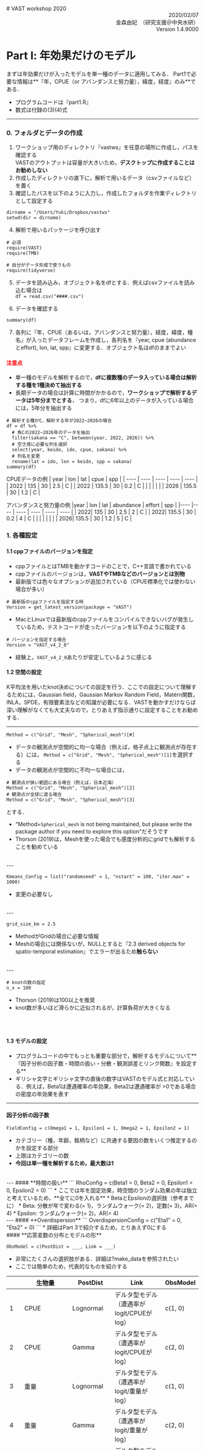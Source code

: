 <br />
<br />
<br />
<br />
<br />
<br />
<br />
<br />
<br />
<br />
# VAST workshop 2020
<div style="text-align: right;">
2020/02/07
</div>
<div style="text-align: right;">
金森由妃　（研究支援＠中央水研）
</div>
<div style="text-align: right;">
Version 1.4.9000
</div>

<div style="page-break-before:always"></div>

# Part Ⅰ: 年効果だけのモデル
まずは年効果だけが入ったモデルを単一種のデータに適用してみる．
Part1で必要な情報は**『年，CPUE（or アバンダンスと努力量），緯度，経度』のみ**である．
* プログラムコードは『part1.R』
* 数式は付録の(3)(4)式
***
### 0. フォルダとデータの作成
1. ワークショップ用のディレクトリ『vastws』を任意の場所に作成し，パスを確認する  
  VASTのアウトプットは容量が大きいため，**デスクトップに作成することはお勧めしない**  
2. 作成したディレクトリの直下に，解析で用いるデータ（csvファイルなど）を置く
3. 確認したパスを以下のように入力し，作成したフォルダを作業ディレクトリとして設定する    
```
dirname = "/Users/Yuki/Dropbox/vastws"    
setwd(dir = dirname)
```
4. 解析で用いるパッケージを呼び出す
```
# 必須
require(VAST)
require(TMB)

# 自分がデータ形成で使うもの
require(tidyverse)
```
5. データを読み込み，オブジェクト名をdfとする．例えばcsvファイルを読み込む場合は  
`df = read.csv("####.csv")`

6. データを確認する
```
summary(df)
```

<div style="page-break-before:always"></div>

7. 各列に『年，CPUE（あるいは，アバンダンスと努力量），経度，緯度，種名』が入ったデータフレームを作成し，各列名を『year, cpue (abundanceとeffort), lon, lat, spp』に変更する．オブジェクト名はdfのままでよい
#### <span style="color: red; ">注意点</span>
* 単一種のモデルを解析するので，**dfに複数種のデータ入っている場合は解析する種を1種決めて抽出する**
* 長期データの場合は計算に時間がかかるので，**ワークショップで解析するデータは5年分までとする．** つまり，dfに6年以上のデータが入っている場合には，5年分を抽出する

```
# 解析する種がC，解析する年が2022~2026の場合
df = df %>%
  # 魚Cの2022~2026年のデータを抽出
  filter(sakana == "C", between(year, 2022, 2026)) %>%
  # 空き席に必要な列を選択
  select(year, keido, ido, cpue, sakana) %>%
  # 列名を変更
  rename(lat = ido, lon = keido, spp = sakana)
summary(df)
```

CPUEデータの例
|  year  |  lon  |  lat  |  cpue  | spp  |
| ---- | ---- | ---- | ---- | ---- |
|  2022  |  135  |  30  |  2.5  |  C |
|  2022  |  135.5  |  30  |  0.2  |  C  |
|    |    |    |    |
|  2026  |  135.5  |  30  |  1.2  |  C  |


アバンダンスと努力量の例
|year | lon  |  lat  |  abundance  |  effort  | spp  |
|---- |---- | ---- | ---- | ---- | ---- |
| 2022| 135  |  30  |  2.5  |  2  |  C  |
| 2022| 135.5  |  30  |  0.2  |  4  |  C  |
| |   |    |    |    |
| 2026| 135.5  |  30  |  1.2  |  5  |  C  |

<div style="page-break-before:always"></div>



<div style="page-break-before:always"></div>

### 1. 各種設定
#### 1.1 cppファイルのバージョンを指定
* cppファイルとはTMBを動かすコードのことで，C++言語で書かれている
* cppファイルのバージョンは，**VASTやTMBなどのバージョンとは別物**
* 最新版では色々なオプションが追加されている（CPUE標準化では使わない場合が多い）
```
# 最新版のcppファイルを指定する時
Version = get_latest_version(package = "VAST")
```
* MacとLinuxでは最新版のcppファイルをコンパイルできないバグが発生しているため，テストコードが走ったバージョンを以下のように指定する
```
# バージョンを指定する場合
Version = "VAST_v4_2_0"
```  
* 経験上，`VAST_v4_2_0`あたりが安定しているように感じる
<div style="page-break-before:always"></div>

#### 1.2 空間の設定
K平均法を用いたknot決めについての設定を行う．ここでの設定について理解するためには，Gaussian field，Gaussian Markov Random Field，Matérn関数，INLA，SPDE，有限要素法などの知識が必要になる．VASTを動かすだけならば深い理解がなくても大丈夫なので，とりあえず指示通りに設定することをお勧めする．

---

```
Method = c("Grid", "Mesh", "Spherical_mesh")[#]
```
* データの観測点が空間的に均一な場合（例えば，格子点上に観測点が存在する）には，
``Method = c("Grid", "Mesh", "Spherical_mesh")[1]``を選択する
* データの観測点が空間的に不均一な場合には，
```
# 観測点が狭い範囲にある場合（例えば，日本近海）
Method = c("Grid", "Mesh", "Spherical_mesh")[2]
# 観測点が全球に渡る場合
Method = c("Grid", "Mesh", "Spherical_mesh")[3]
```
とする．
* "Method=`Spherical_mesh` is not being maintained, but please write the package author if you need to explore this option"だそうです
* Thorson (2019)は，Meshを使った場合でも感度分析的にgridでも解析することを勧めている
<br />
---

```
Kmeans_Config = list("randomseed" = 1, "nstart" = 100, "iter.max" = 1000)
```
* 変更の必要なし
<br />
---
<div style="page-break-before:always"></div>

```
grid_size_km = 2.5
```
* MethodがGridの場合に必要な情報
* Meshの場合には関係ないが，NULLとすると『2.3 derived objects for spatio-temporal estimation』でエラーが出るため**触らない**
<br />
---

```
# knotの数の指定
n_x = 100
```
* Thorson (2019)は100以上を推奨
* knot数が多いほど滑らかに近似されるが，計算負荷が大きくなる
<br />
<br />

#### 1.3 モデルの設定
* プログラムコードの中でもっとも重要な部分で，解析するモデルについて**『因子分析の因子数・時間の扱い・分散・観測誤差とリンク関数』を設定する**  
* ギリシャ文字とギリシャ文字の直後の数字はVASTのモデル式と対応している．例えば，Beta1は遭遇確率の年効果，Beta2は遭遇確率が >0である場合の密度の年効果を表す

---

#### **因子分析の因子数**
```
FieldConfig = c(Omega1 = 1, Epsilon1 = 1, Omega2 = 1, Epsilon2 = 1)
```
* カテゴリー（種，年齢，銘柄など）に共通する要因の数をいくつ推定するのかを設定する部分
* 上限はカテゴリーの数
* **今回は単一種を解析するため，最大数は1**  
<br />
---
#### **時間の扱い**
```
RhoConfig = c(Beta1 = 0, Beta2 = 0, Epsilon1 = 0, Epsilon2 = 0)
```
* ここでは年を固定効果，時空間のランダム効果の年は独立と考えているため，**全てに0を入れる**
* BetaとEpsilonの選択肢（参考までに）
    * Beta: 分散が年で変わる(= 1)，ランダムウォーク(= 2)，定数(= 3)，AR(= 4)
    * Epsilon: ランダムウォーク(= 2)，AR(= 4)
<br />
---
#### **Overdispersion**
```
OverdispersionConfig = c("Eta1" = 0, "Eta2" = 0)
```
* 詳細はPart 3で紹介するため，とりあえず0にする

<div style="page-break-before:always"></div>
#### **応答変数の分布とモデルの形**

```
ObsModel = c(PostDist = ___, Link = ___)
```
* 非常にたくさんの選択肢がある．詳細は?make_dataを参照されたい
* ここでは簡単のため，代表的なものを紹介する


|      |  生物量                   |  PostDist  |  Link  |  ObsModel  |
| ---- |   ----                   |       ---- |   ---- |       ---- |
|   1  |  CPUE                    |  Lognormal  |  デルタ型モデル<br />（遭遇率がlogit/CPUEがlog）  |  c(1, 0)  |
|   2  |  CPUE                    |  Gamma  |  デルタ型モデル<br />（遭遇率がlogit/CPUEがlog）  |  c(2, 0)  |
|   3  |  重量                     |  Lognormal  |  デルタ型モデル<br />（遭遇率がlogit/重量がlog）  |  c(1, 0)  |
|   4  |  重量                     |  Gamma  |  デルタ型モデル<br />（遭遇率がlogit/重量がlog）  |  c(2, 0)  |
|   5  |  個体数                    |  Poisson  | デルタ型モデル<br />（遭遇率がlogit/個体数がlog）  |  c(7, 0)  |
|   6  |  個体数                    |  Negative bimomial  |  デルタ型モデル<br />（遭遇率がlogit/個体数がlog）  |  c(5, 0)  |
|  (7) |  遭遇率100%の年がある時                |    | 非デルタ型モデル   |  c(__, 3)  |
|  (8) |  遭遇率100% or 0%の年がある時 (個体数)  |    | 非デルタ型モデル   |  c(__, 4)  |

<div style="page-break-before:always"></div>
#### 1.4 データの範囲1
```
strata.limits = data.frame('STRATA'="All_areas")
```

* 変更の必要はない
<br />
---

#### 1.5 データの範囲2
```
Region = "others"
```
* 自分のデータを解析する場合は，"other"
* FishStatsUtilsに入っているテストデータを解析する時のみ，適切な地域を選択
<br />
---

#### 1.6 設定の保存
```
DateFile = paste0(dirname,'/VAST_output/')
dir.create(DateFile)
Record = list(Version = Version,
              Method = Method,
              grid_size_km = grid_size_km,
              n_x = n_x,
              FieldConfig = FieldConfig,
              RhoConfig = RhoConfig,
              OverdispersionConfig = OverdispersionConfig,
              ObsModel = ObsModel,
              Kmeans_Config = Kmeans_Config,
              Region = Region,
              strata.limits = strata.limits)
setwd(dir = DateFile)
save(Record, file = file.path(DateFile, "Record.RData"))
capture.output(Record, file = paste0(DateFile, "/Record.txt"))
```
* 作業ディレクトリの直下に``VAST_output``が作成され結果が入れられていく
* デフォルトのままだとディレクトリ名が解析ごとに同じになるため，**解析結果が上書き保存される**

<div style="page-break-before:always"></div>

### 2. VASTに合わせたデータセットの準備
#### 2.1 データフレームの作成
```
head(df)

# CPUEデータの時
Data_Geostat = df %>%
  select(year, lon, lat, cpue) %>%
  rename(Year = year,
         Lon = lon,
         Lat = lat,
         Catch_KG = cpue)
# アバンダンスと努力量データの時
Data_Geostat = df %>%
  select(year, lon, lat, cpue) %>%
  rename(Year = year,
         Lon = lon,
         Lat = lat,
         Catch_KG = abundance,
         AreaSwept_km2 = effort)
```
* **VASTに渡すデータのオブジェクト名は，必ずData_Geostat**
* **列名はオリジナルで作成せず，VAStのデフォルトに合わせる．また列名はキャメルケース（大文字始まり）で書く**
* オブジェクト名がData_Geostatでない場合，列名をオリジナルで作成した場合，列名がキャメルケースでない場合は，以降のコードを修正する必要が出てくる（関数の中身も修正しなければいけないので，めちゃくちゃ大変）

#### 2.2 データフレームから位置情報を取得
```
Extrapolation_List = FishStatsUtils::make_extrapolation_info(
  Regio = Region, #zone range in Japan is 51:56
  strata.limits = strata.limits,
  observations_LL = Data_Geostat[, c("Lat", "Lon")]
  )
```
* 緯度経度をUTM(Universal Transverse Mercator)座標へ変換している
* データフレームから検出した位置情報（zone）を教えてくれるので確認する
```
# 出力例
# この表示はエラーではない
# 日本は51~56の範囲に入る
Using strata 1
convUL: For the UTM conversion, automatically detected zone 9.   
convUL: Converting coordinates within the northern hemisphere.
```

#### 2.3 観測点をknotに変換
```
Spatial_List = FishStatsUtils::make_spatial_info(
  n_x = n_x,
  Lon = Data_Geostat[, "Lon"],
  Lat = Data_Geostat[, "Lat"],
  Extrapolation_List = Extrapolation_List,
  Method = Method,
  grid_size_km = grid_size_km,
  randomseed = Kmeans_Config[["randomseed"]],
  nstart = Kmeans_Config[["nstart"]],
  iter.max = Kmeans_Config[["iter.max"]],
  #fine_scale = TRUE,
  DirPath = DateFile,
  Save_Results = TRUE)
```
* 『1.2 空間の設定』の情報を使っている
```
# 出力例
# これもエラーではない
convUL: Converting coordinates within the northern hemisphere.  
convUL: For the UTM conversion, used zone 9 as specified  
convUL: Converting coordinates within the northern hemisphere.  
convUL: For the UTM conversion, used zone 9 as specified  
Num=1 Current_Best=Inf New=172166.9  
・
・
・
convUL: Converting coordinates within the northern hemisphere.  
convUL: Converting coordinates within the northern hemisphere.  
```
#### 2.4 データフレームの保存
ggvastで描画するためのオリジナルコード
```
Data_Geostat = cbind(Data_Geostat,
                     knot_i = Spatial_List[["knot_i"]],
                     zone = Extrapolation_List[["zone"]] # 加筆した部分
                     )    
write.csv(Data_Geostat, "Data_Geostat.csv") # 加筆した部分
```

<div style="page-break-before:always"></div>

### 3. パラメータの設定
#### 3.1 TMBに渡すデータを作成する
```
TmbData = make_data(
  Version = Version,
  FieldConfig = FieldConfig,
  OverdispersionConfig = OverdispersionConfig,
  RhoConfig = RhoConfig,
  ObsModel = ObsModel,
  c_iz = rep(0, nrow(Data_Geostat)), # カテゴリー数
  b_i = Data_Geostat[, 'Catch_KG'], # 応答変数（生物量）
  a_i = rep(1, nrow(Data_Geostat)), # CPUEの場合
  a_i = Data_Geostat[, 'AreaSwept_km2'], # 漁獲量と努力量の場合
  s_i = Data_Geostat[, 'knot_i'] - 1, # knot
  t_i = Data_Geostat[, 'Year'], # 年
  spatial_list = Spatial_List,
  Options = Options,
  Aniso = TRUE # 空間相関の歪みを考えるか否か
)
```
```
# 出力例
FieldConfig_input is:  
Component_1 Component_2  
Omega Epsilon
Beta OverdispersionConfig_input is: Eta1 Eta2
1 1 1 1
-2 -2
Calculating range shift for stratum #1:
```
#### 遭遇率が100%でエラーが出た場合
* > 0データのみを解析することになる（デルタ型のモデルではなくなる）
* 1.3に戻りモデルの設定を変更し，1.4以降を実行する
```
FieldConfig = c(Omega1 = 0, Epsilon1 = 0, Omega2 = 1, Omega2 = 1)
```
```
ObsModel = c(PostDist = ___, Link = 3)
```
<div style="page-break-before:always"></div>
#### 遭遇率が0%でエラーが出た場合
* 0に戻りデータが無い年を除去し，1以降を実行する
* 根本的な解決策ではなく，wsを遂行するための解決策．本解析ではやらない

<br />

#### 3.2 パラメータリストを作成
```
TmbList = VAST::make_model(TmbData = TmbData,
                           RunDir = DateFile,
                           Version = Version,
                           RhoConfig = RhoConfig,
                           loc_x = Spatial_List$loc_x,
                           Method = Spatial_List$Method)
```
* 『1.1 cppファイルのバージョン』で指定したcppファイルをコンパイルする．
* 推定するパラメータが列挙されるので，合っているかを確認
  * positive catchのモデルでは，{ギリシャ文字}2しか推定する必要が無いにも関わらず，{ギリシャ文字}1も推定パラメータとして列挙されることがある（make_model()のバグ？）
* 不要なパラメータ入っていた場合，推定がうまくいかなくなる可能性があるので，以下のようにして不要なパラメータを除去し，TmbListを作成し直す
```
#"Extract Map and modify it to turn off lambda1_k
Map = TmbList$Map
Map[["lambda1_k"]]=rep(NA, length(TmbList$Parameters$lambda1_k))
Map[["lambda1_k"]] = factor(Map[["lambda1_k"]])

# Rebuild TMB object with user-specified Map
TmbList = VAST::make_model(Map = Map,
                           TmbData = TmbData,
                           RunDir = DateFile,
                           Version = Version,
                           RhoConfig = RhoConfig,
                           loc_x = Spatial_List$loc_x,
                           Method = Spatial_List$Method)
```
<div style="page-break-before:always"></div>

#### 3.3 パラメータの推定
```
# 何も変更しない
Obj = TmbList[["Obj"]]
Opt = TMBhelper::fit_tmb(obj = Obj,
                          lower = TmbList[["Lower"]],
                          upper = TmbList[["Upper"]],
                          getsd = TRUE,
                          savedir = DateFile,
                          bias.correct = TRUE)
```
```
# 出力例
Constructing atomic D_lgamma
Optimizing tape... Done
iter: 1 value: 13012.14 mgc: 36.81998 ustep: 1
iter: 2 value: 12951.89 mgc: 9.56431 ustep: 1
iter: 3 value: 12949.05 mgc: 2.199174 ustep: 1
Matching hessian patterns... Done
outer mgc: 3081.279
・
・
・
iter: 1 mgc: 2.867521e-11
outer mgc: 0.004092186
Optimizing tape... Done
iter: 1 mgc: 2.867521e-11
Matching hessian patterns... Done
outer mgc: 31832.82
#########################
The model is likely not converged
#########################
```
```
VAST::check_fit(Opt)
```
* FALSEと出れば収束したということらしい
* 『The model is likely not converged』でもFALSEと出るらしい


<br />

#### 3.4 推定結果の保存
```
Report = Obj$report()
Save = list("Opt" = Opt,
            "Report" = Report,
            "ParHat" = Obj$env$parList(Opt$par),
            "TmbData" = TmbData)
save(Save, file = paste0(DateFile,"/Save.RData"))
```
<div style="page-break-before:always"></div>

### 4. 描画
何も考えずに全て実行する
```
# 4.1 Plot data
plot_data(Extrapolation_List = Extrapolation_List,
          Spatial_List = Spatial_List,
          Data_Geostat = Data_Geostat,
          PlotDir = DateFile)

# 4.2 Convergence
pander::pandoc.table(Opt$diagnostics[, c('Param','Lower','MLE',
                                         'Upper','final_gradient')])

# 4.3 Diagnostics for encounter-probability component
Enc_prob = plot_encounter_diagnostic(Report = Report,
                                     Data_Geostat = Data_Geostat,
                                     DirName = DateFile)

# 4.4 Diagnostics for positive-catch-rate component
Q = plot_quantile_diagnostic(TmbData = TmbData,
                             Report = Report,
                             FileName_PP = "Posterior_Predictive",
                             FileName_Phist = "Posterior_Predictive-Histogram",
                             FileName_QQ = "Q-Q_plot",
                             FileName_Qhist = "Q-Q_hist",
                             DateFile = DateFile )
# 4.5 Diagnostics for plotting residuals on a map
MapDetails_List = make_map_info("Region" = Region,
                                "spatial_list" = Spatial_List,
                                "Extrapolation_List" = Extrapolation_List)
Year_Set = seq(min(Data_Geostat[,'Year']), max(Data_Geostat[,'Year']))
Years2Include = which(Year_Set %in% sort(unique(Data_Geostat[,'Year'])))

# FishStatsUtils(≦ 2.3.4)を使っている場合は#の行をコメントアウト
# それ以前のバージョンのFishStatsUtilsを使っている場合は#の行をコメントアウトする
plot_residuals(Lat_i = Data_Geostat[,'Lat'],
               Lon_i = Data_Geostat[,'Lon'],
               TmbData = TmbData,
               Report = Report,
               Q = Q,
               savedir = DateFile,
               spatial_list = Spatial_List, # ここ！
               extrapolation_list = Extrapolation_List, # ここ！
               MappingDetails = MapDetails_List[["MappingDetails"]],
               PlotDF = MapDetails_List[["PlotDF"]],
               MapSizeRatio = MapDetails_List[["MapSizeRatio"]],
               Xlim = MapDetails_List[["Xlim"]],
               Ylim = MapDetails_List[["Ylim"]],
               FileName = DateFile,
               Year_Set = Year_Set,
               Years2Include = Years2Include,
               Rotate = MapDetails_List[["Rotate"]],
               Cex = MapDetails_List[["Cex"]],
               Legend = MapDetails_List[["Legend"]],
               zone = MapDetails_List[["Zone"]],
               mar = c(0,0,2,0),
               oma = c(3.5,3.5,0,0),
               cex = 1.8)

# 4.6 Direction of "geometric anisotropy"
plot_anisotropy(FileName = paste0(DateFile,"Aniso.png"),
                Report = Report,
                TmbData = TmbData)

# 4.7 Density surface for each year
Dens_xt = plot_maps(plot_set = c(3),
                    MappingDetails = MapDetails_List[["MappingDetails"]],
                    Report = Report,
                    Sdreport = Opt$SD,
                    PlotDF = MapDetails_List[["PlotDF"]],
                    MapSizeRatio = MapDetails_List[["MapSizeRatio"]],
                    Xlim = MapDetails_List[["Xlim"]],
                    Ylim = MapDetails_List[["Ylim"]],
                    FileName = DateFile,
                    Year_Set = Year_Set,
                    Years2Include = Years2Include,
                    Rotate = MapDetails_List[["Rotate"]],
                    Cex = MapDetails_List[["Cex"]],
                    Legend = MapDetails_List[["Legend"]],
                    zone = MapDetails_List[["Zone"]],
                    mar = c(0,0,2,0),
                    oma = c(3.5,3.5,0,0),
                    cex = 1.8,
                    plot_legend_fig = FALSE)
Dens_DF = cbind("Density" = as.vector(Dens_xt),
                "Year" = Year_Set[col(Dens_xt)],
                "E_km" = Spatial_List$MeshList$loc_x[row(Dens_xt),'E_km'],
                "N_km" = Spatial_List$MeshList$loc_x[row(Dens_xt),'N_km'])
pander::pandoc.table(Dens_DF[1:6,], digits=3)

# 4.8 Index of abundance
Index = plot_biomass_index(DirName = DateFile,
                           TmbData = TmbData,
                           Sdreport = Opt[["SD"]],
                           Year_Set = Year_Set,
                           Years2Include = Years2Include,
                           use_biascorr = TRUE)
pander::pandoc.table(Index$Table[,c("Year","Fleet","Estimate_metric_tons",
                                    "SD_log","SD_mt")] )
# 4.9 Center of gravity and range expansion/contraction
plot_range_index(Report = Report,
                 TmbData = TmbData,
                 Sdreport = Opt[["SD"]],
                 Znames = colnames(TmbData$Z_xm),
                 PlotDir = DateFile,
                 Year_Set = Year_Set)
```
* 4.7では推定相対密度のマップが作成される．`plot_set = c()`を変えると，推定相対密度以外のマップも作成可能．詳細は`?plot_map`
* バイアスコレクションは必須（Thorson & ristensen 2016）なので，4.8では`use_biascorr = TRUE`にする
* 4.8と4.9で以下のようなメッセージが出るが，エラーではない
```
# 4.8
Using bias-corrected estimates for abundance index (natural-scale)...  
Using bias-corrected estimates for abundance index (log-scale)...
```
```
# 4.9
Plotting center-of-gravity...    
Using bias-corrected estimates for center of gravity...  
Plotting effective area occupied...  
Using bias-corrected estimates for effective area occupied (natural scale)...  
Using bias-corrected estimates for effective area occupied (log scale)...

```

<div style="page-break-before:always"></div>

### 5. アウトプットの見方
『4. 描画』で作成されたアウトプットについていくつか紹介する．全てを紹介することはできないので，githubのJames-Thorson-NOAA/VAST/deprecated_examplesに入っている資料（ワークショップHPのマニュアルのリンク先）を参照されたい

---

#### 5.1 解析したデータの空間情報
### **``Data_and_knots.png``**
* 上の図2つが解析した空間範囲のマップ
* 下の図がknotの位置
<br />
---

#### 5.2　モデル診断
### **`parameter_estimates.txt`**
* パラメータの推定値が入っている
* `$diagnostics`のMLE列の値がLowerとUpperに近くなっていないか，final_gradient列の値が0に近くなっているかが収束の判断材料となる

### **`QQ_Fnフォルダ`**
* `Posterior_Predictive-Histogram-1.jpg`が y = x に近いかどうかが収束の判断材料となる

### **`Diag--Encounter_prob.png`**
* ピンクのリボンは95%信頼区間

<div style="page-break-before:always"></div>

#### 5.3 推定相対密度のマップ
### **`Dens.png`**
* 算出式は付録(13)-(15)式を参照
* 赤いほど相対密度が高いことを表す

<br />
---

#### 5.4 推定資源量指標値の年変化
### **`Index-Biomass.png`**
* 推定資源量指数の平均値とSD
* 算出式は付録(16)式を参照

### **`Table_for_SS3.csv`**
* 『Index-Biomass.png』の元データ

<br />
---

#### 5.5 有効面積
### **`Effective_Area.png`**
* 算出式は付録(17)-(18)式を参照

<br />
---


#### 5.6 重心の変化
### **`center_of_gravity.png`**
* 算出式は付録(19)式を参照

<br />
---



#### 5.7 anisotropy
### **`Aniso.ping`**
* 空間相関の方向と強度を表す




<div style="page-break-before:always"></div>

# Part Ⅱ: ggvastパッケージを使った描画
ggvastとは，VASTの推定結果を作図するためのパッケージ．FishStatsUtils問題点，例えば
* 後日，Save.RDataを使って作図をすることができない
* VASTやFishStatsUtilsが変更されると，これまでのコードで作図ができなくなることがある
* 軸の名前が変更できない
  * 推定指標値の年トレンドでは，y軸名が必ずmetric tonnesになる
  * 推定密度のマップでは，NorthtingやEastingで表示される
* 推定密度のマップとリジェンドが別々のファイルになる
* COGの変化がkmで表示される  

などを解決している．
* プログラムコードは『part2.R』
* **名前空間を付けること**
***
### 0. ggvastのインストール
```
require(devtools)
devtools::intrall_packeage("ggvast")
require(ggvast)
```

<div style="page-break-before:always"></div>

### 1. 重心を地図上にプロットする
* ノミナルの重心を地図上にプロットしたい場合は，`get_cog()`で重心を計算してから`map_cog()`で作図する

#### map_cog()
```
# please change here --------------------------------------------
vast_output_dirname = "////" # vastの推定結果が入っているディレクトリ
data_type = c("VAST", "nominal")[1]
category_name = c("spotted") #カテゴリーの名前（魚種名や銘柄など）　nominalの場合はNULL
#category_name = c("spotted","chub") #複数カテゴリーの場合

unique(map_data("world")$region)
region = "Japan" #作図する地域を選ぶ

ncol = 5 #横にいくつ図を並べるか（最大数 = カテゴリー数）
shape = 16 #16はclosed dot
size = 1.9 #shapeの大きさ

package = c("SpatialDeltaGLMM", "FishStatsUtils")[2]
map_output_dirname = "////" #作図を入れるディレクトリ
fileEncoding = "CP932"

# load data -----------------------------------------------------
setwd(dir = vast_output_dirname)
load("Save.RData")
DG = read.csv("Data_Geostat.csv")

# make figures ----------------------------------
map_cog(data_type = data_type,
        category_name = category_name,
        region = region,
        ncol = ncol,
        shape = shape,
        size = size,
        package = package,
        map_output_dirname = map_output_dirname,
        fileEncoding = fileEncoding)
```

#### get_cog()
```
# please change here --------------------------------------------
vast_output_dirname = "///" #vastの推定結果が入っているディレクトリ

# load data -----------------------------------------------------
setwd(dir = vast_output_dirname)
DG = read.csv("Data_Geostat.csv")

# make data-frame ----------------------------------
cog_nom = get_cog(data = DG)
```
<br />
---

### 2. 局所密度を地図上にプロットする
* VASTの推定結果の場合は，まず`get_dens()`で`Save.RData`から推定結果を抽出し，その後`map_dens()`でプロットする
#### get_dens()
```
# please change here --------------------------------------------
vast_output_dirname = "///" #vastの推定結果が入っているディレクトリ
category_name = c("spotted") #カテゴリーの名前（魚種名や銘柄など）
#category_name = c("spotted","chub") #複数カテゴリーの場合

# load data -----------------------------------------------------
setwd(dir = vast_output_dirname)
load("Save.RData")
DG = read.csv("Data_Geostat.csv")

# get data-frame ----------------------------------
df_dens = get_dens(category_name = category_name)
```

#### map_dens()
```
# load data -----------------------------------------------------
vast_output_dirname = "///" #vastの推定結果が入っているディレクトリ
setwd(dir = vast_output_dirname)
load("Save.RData")
DG = read.csv("Data_Geostat.csv")
#DG = DG %>% filter(Catch_KG > 0) #> 0データのみをプロットしたい場合

# please change here --------------------------------------------
data = df_dens #VASTの結果ならdf_dens　ノミナルならDG = read.csv("Data_Geostat.csv")
unique(map_data("world")$region)
region = "Japan" #作図する地域を選ぶ
scale_name = "Log density" #凡例　色の違いが何を表しているのかを書く
ncol = 5 #横にいくつ図を並べるか（最大数 = 年数）
shape = 16 #16はclosed dot
size = 1.9 #shapeの大きさ
map_output_dirname = "///" # 作図を入れるディレクトリ

# make figures ----------------------------------
map_dens(data = data,
         region = region,
         scale_name = scale_name,
         ncol = ncol,
         shape = shape,
         size = size,
         map_output_dirname =  map_output_dirname)
```
<br />
---

### 3. 資源量指標値の年トレンド
* **ノミナルの資源量指標値とVASTで標準化した推定資源量指標値を比較する**
* mutate(type = "##")部分は凡例に反映される．必要に応じて適宜変更することができる
#### plot_index()
```
# please change here --------------------------------------------
vast_output_dirname = "///" #vastの推定結果が入っているディレクトリ
category_name = c("spotted") #カテゴリーの名前（魚種名や銘柄など）
fig_output_dirname = "///" #作図を入れるディレクトリ

# load data and make data_frame ----------------------------------
setwd(dir = vast_output_dirname)
vast_index = read.csv("Table_for_SS3.csv") %>%
  mutate(type = "Standardized") # 名前変更可

# vastの結果が複数ある場合
setwd(dir = ////)
vast_index2 = read.csv("Table_for_SS3.csv") %>%
  mutate(type = "Standardized2") # 名前変更可
vast_index = rbind(vast_index, vast_index2)

#ノミナルデータ
DG = read.csv("Data_Geostat.csv")

# make figures ----------------------------------
plot_index(vast_index = vast_index,
           DG = DG,
           category_name = category_name)
```


<div style="page-break-before:always"></div>

# Part Ⅲ: 複雑なモデル
Part1では年の効果のみを入れた単純なモデルを単一種に適用した．Part3ではより複雑なモデルとして  
  (i) catchabilityの違い
  (ii) overdispersion
  (iii) 複数カテゴリー（種，年齢，銘柄が複数ある場合）の解析
  (iv) 環境の影響
を紹介する．Part Ⅲでは，**Part 1から変更しなければならないプログラムコードのみを示す**
***
### (i) catchabilityの違い
ここでは，年効果に加えて，**catchability（採集率）が漁具や船，月によって異なる**というモデルを単一種に適用してみる．
* プログラムコードは『part3_catchability.R』
* 数式は付録の(5)(6)式

**なお漁具や船，月の効果を考慮したい場合には，『2. overdispersionへの影響』でも扱うことができる．『2. overdispersionへの影響』との違いは，漁具などは（直接生物量に影響するのではなく）catchabilityに影響すると考える点と，固定効果として推定する点である**

---

#### 0. データの作成
 各列に『年，CPUE（あるいは，アバンダンスと努力量），緯度，経度，catchabilityに影響する要因（漁具・船・月など）』が入ったデータフレームを作成する．オブジェクト名はdfのままでよい

 CPUEデータの例
 |  year  |  lon  |  lat  |  cpue  | spp  | gear |
 | ---- | ---- | ---- | ---- | ---- | ---- |
 |  2022  |  135  |  30  |  2.5  |  C | Y |
 |  2022  |  135.5  |  30  |  0.2  |  C  | Y |
 |    |    |    |    |    |
 |  2026  |  135.5  |  30  |  1.2  |  C  | Z |


 アバンダンスと努力量の例
 |year | lon  |  lat  |  abundance  |  effort  | spp  | gear |
 |---- |---- | ---- | ---- | ---- | ---- | ---- |
 | 2022| 135  |  30  |  2.5  |  2  |  C  | Y |
 | 2022| 135.5  |  30  |  0.2  |  4  |  C  | Y |
 | |   |    |    |    |    |
 | 2026| 135.5  |  30  |  1.2  |  5  |  C  | Z |

<br />

#### 2. VASTに合わせたデータセットの準備
#### 2.1 データフレームの作成
```
head(df)

# CPUEデータの時
Ddf = df %>%
  filter(sakana == "C", between(year, 2022, 2026)) %>%
  select(year, keido, ido, cpue, sakana, gear) %>%
  rename(lat = ido, lon = keido, spp = sakana)

# アバンダンスと努力量データの時
Data_Geostat = df %>%
  mutate(Year = year,
         Lon = lon,
         Lat = lat,
         Catch_KG = cpue,
         Gear = gear)
 ```
 * **VASTに渡すデータのオブジェクト名は，必ずData_Geostat**
 * **列名はオリジナルで作成せず，VAStのデフォルトに合わせる．また列名はキャメルケース（大文字始まり）で書く**
 * オブジェクト名がData_Geostatでない場合，列名をオリジナルで作成した場合，列名がキャメルケースでない場合は，以降のコードを修正する必要が出てくる（関数の中身も修正しなければいけないので，めちゃくちゃ大変）
<div style="page-break-before:always"></div>

#### 3. パラメータの設定
#### 3.1 TMBに渡すデータを作成する
 ```
 TmbData = make_data(
  Version = Version,
  FieldConfig = FieldConfig,
  OverdispersionConfig = OverdispersionConfig,
  RhoConfig = RhoConfig,
  ObsModel = ObsModel,
  c_iz = rep(0, nrow(Data_Geostat)), # カテゴリー数
  b_i = Data_Geostat[, 'Catch_KG'], # 応答変数（生物量）
  a_i = Data_Geostat[, 'AreaSwept_km2'], # 努力量（CPUEデータの場合は不要）
  s_i = Data_Geostat[, 'knot_i'] - 1, # knot
  t_i = Data_Geostat[, 'Year'], # 年
  #Q_ik = model.matrix(as.formula(~0+Gear), data = Data_Geostat), # 加筆部分
  Q_ik = model.matrix(as.formula(~factor(Gear)), data = Data_Geostat),
  spatial_list = Spatial_List,
  Options = Options,
  Aniso = TRUE # 空間相関の歪みを考えるか否か
)
 ```
#### <span style="color: red; ">注意点</span>
* Q_ikには数値しか入らないため，カテゴリカル変数の場合はダミー変数を作成する必要がある
* Q_ikに入れられる要因の数は，カテゴリーの数まで

<div style="page-break-before:always"></div>

### (ii) overdispersion
ここでは，年効果に加えて，分散が漁具や船，月によって期待していたよりも大きくなる（overdispersion; 過分散）というモデルを単一種に適用してみる．
* プログラムコードは『part3_overdispersion.R』
* 数式は付録の(7)(8)式

**なお漁具や船，月の効果を考慮したい場合には，『1. catchabilitynへの影響』でも扱うことができる．『1. catchabilityへの影響』との違いは，漁具などは生物量の変動に影響すると考える点と，ランダム効果として推定する点である**  
年と月の交互作用を考えたい場合にも，overdispersionへの影響として扱うことになる．

---

#### 0. データの作成
 各列に『年，CPUE（あるいは，アバンダンスと努力量），緯度，経度，overdispersionに影響する要因（漁具・船・月など）』が入ったデータフレームを作成する．オブジェクト名はdfのままでよい  
 * 年と月の交互作用を考えたい場合には，年と月を組み合わせたfactor型（Rのデータ型の一つ．因子型とも言う．numericとかcharacterとか，そーゆーやつ）を作る
```
# 例
df = df %>% mutate(time = paste(year, month, sep = "_"))
```


 CPUEデータの例
 |  year  |  cpue  |  lon  |  lat  | vessel  |
 | ---- | ---- | ---- | ---- | ---- |
 |  2015  |  2.5  |  135  |  30  | A |
 |  2015  |  0.2  |  135.5  |  30  | A |
 |    |    |    |    |     |
 |  2019  |  1.2  |  135.5  |  30  | B |


 アバンダンスと努力量の例
 |year | abundance  |  effort  |  lon  |  lat  | vessel  |
 |---- |---- | ---- | ---- | ---- |---- |
 | 2015| 2.5  |  2  |  135  |  30  | A |
 | 2015| 0.2  |  4  |  135.5  |  30  | A |
 | |   |    |    |    |    |
 | 2019| 1.3  |  5  |  135.5  |  30  | B |

<br />

#### 1.3 モデルの設定
#### **Overdispersion**
```
OverdispersionConfig = c("Eta1" = 1, "Eta2" = 1)
```
* 入れられる要因の数は，カテゴリーの数まで

#### 2. VASTに合わせたデータセットの準備
#### 2.1 データフレームの作成
```
head(df)

# CPUEデータの時
Data_Geostat = df %>%
  mutate(Year = year,
         Lon = lon,
         Lat = lat,
         Catch_KG = cpue,
         Vessel = vessel) # 年と月の交互作用の場合はここを変える
# アバンダンスと努力量データの時
Data_Geostat = df %>%
  mutate(Year = year,
         Lon = lon,
         Lat = lat,
         Catch_KG = cpue,
         Vessel = vessel) # 年と月の交互作用の場合はここを変える
 ```
 * **VASTに渡すデータのオブジェクト名は，必ずData_Geostat**
 * **列名はオリジナルで作成せず，VAStのデフォルトに合わせる．また列名はキャメルケース（大文字始まり）で書く**
 * オブジェクト名がData_Geostatでない場合，列名をオリジナルで作成した場合，列名がキャメルケースでない場合は，以降のコードを修正する必要が出てくる

<div style="page-break-before:always"></div>

#### 3. パラメータの設定
#### 3.1 TMBに渡すデータを作成する
 ```
 TmbData = make_data(
  Version = Version,
  FieldConfig = FieldConfig,
  OverdispersionConfig = OverdispersionConfig,
  RhoConfig = RhoConfig,
  ObsModel = ObsModel,
  c_iz = rep(0, nrow(Data_Geostat)), # カテゴリー数
  b_i = Data_Geostat[, 'Catch_KG'], # 応答変数（生物量）
  a_i = Data_Geostat[, 'AreaSwept_km2'], # 努力量（CPUEデータの場合は不要）
  s_i = Data_Geostat[, 'knot_i'] - 1, # knot
  t_i = Data_Geostat[, 'Year'], # 年
  v_i = matrix(Data_Geostat[, "Vessel"]), # 加筆部分．年×月の場合はここを変える
  spatial_list = Spatial_List,
  Options = Options,
  Aniso = TRUE # 空間相関の歪みを考えるか否か
)
 ```
#### 4. 描画
#### 4.10 Plot overdispersion（追記）
```
FishStatsUtils::plot_overdispersion(filename1 = paste0("Overdispersion"),
                    filename2 = paste0("Overdispersion--panel"),
                    Data = TmbData,
                    ParHat = Save[["ParHat"]],
                    Report = Report,
                    ControlList1 = list(Width = 5, Height = 10,
                                        Res = 200, Units = "in"),
                    ControlList2 = list(Width = TmbData$n_c,
                                        Height = TmbData$n_c,
                                        Res = 200, Units = "in"))
```
```
get(name, envir = asNamespace(pkg), inherits = FALSE) でエラー:
   オブジェクト 'plot_cov' がありません
```
* 最近描けなくなっているので，必要な場合には修正が必要

<div style="page-break-before:always"></div>

### (iii) 複数カテゴリーの解析
ここでは，年効果だけが入ったモデルを複数カテゴリー（種，年齢，銘柄など）のデータに適用してみる．
* プログラムコードは『part3_multispecies.txt』
* 数式は付録の(9)(10)式


---

#### 0. データの作成
 各列に『年，CPUE（あるいは，アバンダンスと努力量），緯度，経度，カテゴリー』が入ったデータフレームを作成する．オブジェクト名は，dfのままでよい  


 CPUEデータの例
 |  year  |  cpue  |  lon  |  lat  | category |
 | ---- | ---- | ---- | ---- | ---- |
 |  2015  |  2.5  |  135  |  30  | masaba |
 |  2015  |  0.2  |  135.5  |  30  | gomasaba |
 |    |    |    |    |     |
 |  2019  |  1.2  |  135.5  |  30  | masaba |


 アバンダンスと努力量の例
 |year | abundance  |  effort  |  lon  |  lat  | category  |
 |---- |---- | ---- | ---- | ---- |---- |
 | 2015| 2.5  |  2  |  135  |  30  | masaba |
 | 2015| 0.2  |  4  |  135.5  |  30  | gomasaba |
 | |   |    |    |    |    |
 | 2019| 1.3  |  5  |  135.5  |  30  | masaba |

<div style="page-break-before:always"></div>

#### 1.3 モデルの設定
#### **因子分析の因子数**
```
FieldConfig = c(Omega1 = ___, Epsilon1 = ___, Omega2 = ___, Epsilon2 = ___)
```
* カテゴリー（種，年齢，銘柄など）に共通する要因の数をいくつ推定するのかを設定する部分
* 上限はカテゴリーの数
* 多いほど計算負荷が大きくなる


#### 2. VASTに合わせたデータセットの準備
#### 2.1 データフレームの作成
```
head(df)

# CPUEデータの時
Data_Geostat = df %>%
  mutate(Year = year,
         Lon = lon,
         Lat = lat,
         Catch_KG = cpue,
         spp = category) # 加筆部分
# アバンダンスと努力量データの時
Data_Geostat = df %>%
  mutate(Year = year,
         Lon = lon,
         Lat = lat,
         Catch_KG = cpue,
         spp = category) # 加筆部分
 ```
 * **VASTに渡すデータのオブジェクト名は，必ずData_Geostat**
 * **列名はオリジナルで作成せず，VAStのデフォルトに合わせる．また列名はキャメルケース（大文字始まり）で書く．**<span style="color: red; ">カテゴリーに関する列は例外的にキャメルケースではない</span>
 * オブジェクト名がData_Geostatでない場合，列名をオリジナルで作成した場合は，以降のコードを修正する必要が出てくる（関数の中身も修正しなければいけないので，めちゃくちゃ大変）
<div style="page-break-before:always"></div>

#### 3. パラメータの設定
#### 3.1 TMBに渡すデータを作成する
 ```
 TmbData = make_data(
  Version = Version,
  FieldConfig = FieldConfig,
  OverdispersionConfig = OverdispersionConfig,
  RhoConfig = RhoConfig,
  ObsModel = ObsModel,
  c_iz = as.numeric(as.factor(Data_Geostat[, "spp"])) - 1, # カテゴリー数
  b_i = Data_Geostat[, 'Catch_KG'], # 応答変数（生物量）
  a_i = Data_Geostat[, 'AreaSwept_km2'], # 努力量（CPUEデータの場合は不要）
  s_i = Data_Geostat[, 'knot_i'] - 1, # knot
  t_i = Data_Geostat[, 'Year'], # 年
  spatial_list = Spatial_List,
  Options = Options,
  Aniso = TRUE # 空間相関の歪みを考えるか否か
)
 ```
#### 4. 描画
#### 4. 11 Plot factors（追記）
```
FishStatsUtils::plot_factors(Report = Report,
             ParHat = Obj$env$parList(),
             Data = TmbData,
             SD = Opt$SD,
             mapdetails_list = MapDetails_List,
             Year_Set = Year_Set,
             category_names = levels(DF[,"Sci"]),
             plotdir = DateFile)
```
```
levels(DF[, "Sci"]) でエラー:  オブジェクト 'DF' がありません
```
* 最近描けなくなっているので，必要な場合には修正が必要

<div style="page-break-before:always"></div>
### (iv) 環境の影響
VASTでは様々な環境要因（例えば水温）を共変量として入れることができるが，配列データを作成する必要があるため，Part Ⅲの(i)-(iii)に比べてプログラミング技術が必要である．また，環境要因が調査・漁業と同時に観測され，生物データと同一のファイルに保存されている場合もあれば，衛星データのように調査とは独立して観測され，生物データとは別のファイルに保存されている場合もあるため，一般的なプログラミングコードを紹介することは難しい．そのため，ここではTMBへの渡し方のみを紹介する．
* プログラムコードは『part3_env.R』
* 数式は付録の(11)(12)式

---

#### 3. パラメータの設定
#### 3.1 TMBに渡すデータを作成する
 ```
 # 環境データをenv_dataとした時
 TmbData = make_data(
  Version = Version,
  FieldConfig = FieldConfig,
  OverdispersionConfig = OverdispersionConfig,
  RhoConfig = RhoConfig,
  ObsModel = ObsModel,
  c_iz = rep(0, nrow(Data_Geostat)), # カテゴリー数
  b_i = Data_Geostat[, 'Catch_KG'], # 応答変数（生物量）
  a_i = Data_Geostat[, 'AreaSwept_km2'], # 努力量（CPUEデータの場合は不要）
  s_i = Data_Geostat[, 'knot_i'] - 1, # knot
  t_i = Data_Geostat[, 'Year'], # 年
  X_itp = array(env_data, dim = c(n_knot, n_yr, n_env)), #環境要因
  spatial_list = Spatial_List,
  Options = Options,
  Aniso = TRUE # 空間相関の歪みを考えるか否か
)
 ```
* 1年程前に解析した時，共変量の引数はX_xtpで，NAが入ったデータは解析できなかった．しかし現在はX_gtpとX_itpの2種類があり，X_gtpには『if missing, assumed to not include covariates』と書かれている．X_itpならばNAが入っていても解析できるのかもしれない
